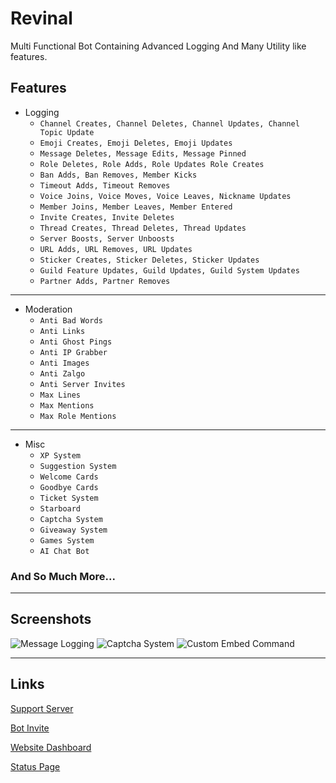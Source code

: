 # Revinal
Multi Functional Bot Containing Advanced Logging And Many Utility like features. 

## Features

- Logging
  - ``Channel Creates, Channel Deletes, Channel Updates, Channel Topic Update``
  - ``Emoji Creates, Emoji Deletes, Emoji Updates``
  - ``Message Deletes, Message Edits, Message Pinned``
  - ``Role Deletes, Role Adds, Role Updates Role Creates``
  - ``Ban Adds, Ban Removes, Member Kicks``
  - ``Timeout Adds, Timeout Removes``
  - ``Voice Joins, Voice Moves, Voice Leaves, Nickname Updates``
  - ``Member Joins, Member Leaves, Member Entered``
  - ``Invite Creates, Invite Deletes``
  - ``Thread Creates, Thread Deletes, Thread Updates``
  - ``Server Boosts, Server Unboosts``
  - ``URL Adds, URL Removes, URL Updates``
  - ``Sticker Creates, Sticker Deletes, Sticker Updates``
  - ``Guild Feature Updates, Guild Updates, Guild System Updates``
  - ``Partner Adds, Partner Removes``

---

- Moderation
  - ``Anti Bad Words``
  - ``Anti Links``
  - ``Anti Ghost Pings``
  - ``Anti IP Grabber``
  - ``Anti Images``
  - ``Anti Zalgo``
  - ``Anti Server Invites``
  - ``Max Lines``
  - ``Max Mentions``
  - ``Max Role Mentions``

---

- Misc
  - ``XP System``
  - ``Suggestion System``
  - ``Welcome Cards``
  - ``Goodbye Cards``
  - ``Ticket System``
  - ``Starboard``
  - ``Captcha System``
  - ``Giveaway System``
  - ``Games System``
  - ``AI Chat Bot``

### And So Much More...

---

## Screenshots

![Message Logging](https://i.imgur.com/bkJwkQY.png)
![Captcha System](https://i.imgur.com/8Bo4b4Q.jpg)
![Custom Embed Command](https://i.imgur.com/KhxrgRO.png)

---

## Links

[Support Server](https://discord.com/invite/Gj8xWwg38U)

[Bot Invite](https://discord.com/oauth2/authorize?client_id=971024098098569327&permissions=1498209971415&scope=bot%20applications.commands)

[Website Dashboard](https://revinal.xyz/)

[Status Page](https://status.revinal.xyz/)
